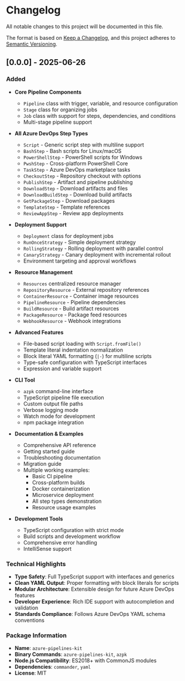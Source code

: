# Changelog

All notable changes to this project will be documented in this file.

The format is based on [Keep a Changelog](https://keepachangelog.com/en/1.0.0/),
and this project adheres to [Semantic Versioning](https://semver.org/spec/v2.0.0.html).

## [0.0.0] - 2025-06-26

### Added

- **Core Pipeline Components**

  - `Pipeline` class with trigger, variable, and resource configuration
  - `Stage` class for organizing jobs
  - `Job` class with support for steps, dependencies, and conditions
  - Multi-stage pipeline support

- **All Azure DevOps Step Types**

  - `Script` - Generic script step with multiline support
  - `BashStep` - Bash scripts for Linux/macOS
  - `PowerShellStep` - PowerShell scripts for Windows
  - `PwshStep` - Cross-platform PowerShell Core
  - `TaskStep` - Azure DevOps marketplace tasks
  - `CheckoutStep` - Repository checkout with options
  - `PublishStep` - Artifact and pipeline publishing
  - `DownloadStep` - Download artifacts and files
  - `DownloadBuildStep` - Download build artifacts
  - `GetPackageStep` - Download packages
  - `TemplateStep` - Template references
  - `ReviewAppStep` - Review app deployments

- **Deployment Support**

  - `Deployment` class for deployment jobs
  - `RunOnceStrategy` - Simple deployment strategy
  - `RollingStrategy` - Rolling deployment with parallel control
  - `CanaryStrategy` - Canary deployment with incremental rollout
  - Environment targeting and approval workflows

- **Resource Management**

  - `Resources` centralized resource manager
  - `RepositoryResource` - External repository references
  - `ContainerResource` - Container image resources
  - `PipelineResource` - Pipeline dependencies
  - `BuildResource` - Build artifact resources
  - `PackageResource` - Package feed resources
  - `WebhookResource` - Webhook integrations

- **Advanced Features**

  - File-based script loading with `Script.fromFile()`
  - Template literal indentation normalization
  - Block literal YAML formatting (`|-`) for multiline scripts
  - Type-safe configuration with TypeScript interfaces
  - Expression and variable support

- **CLI Tool**

  - `azpk` command-line interface
  - TypeScript pipeline file execution
  - Custom output file paths
  - Verbose logging mode
  - Watch mode for development
  - npm package integration

- **Documentation & Examples**

  - Comprehensive API reference
  - Getting started guide
  - Troubleshooting documentation
  - Migration guide
  - Multiple working examples:
    - Basic CI pipeline
    - Cross-platform builds
    - Docker containerization
    - Microservice deployment
    - All step types demonstration
    - Resource usage examples

- **Development Tools**
  - TypeScript configuration with strict mode
  - Build scripts and development workflow
  - Comprehensive error handling
  - IntelliSense support

### Technical Highlights

- **Type Safety**: Full TypeScript support with interfaces and generics
- **Clean YAML Output**: Proper formatting with block literals for scripts
- **Modular Architecture**: Extensible design for future Azure DevOps features
- **Developer Experience**: Rich IDE support with autocompletion and validation
- **Standards Compliance**: Follows Azure DevOps YAML schema conventions

### Package Information

- **Name**: `azure-pipelines-kit`
- **Binary Commands**: `azure-pipelines-kit`, `azpk`
- **Node.js Compatibility**: ES2018+ with CommonJS modules
- **Dependencies**: `commander`, `yaml`
- **License**: MIT
